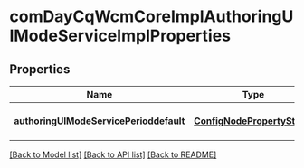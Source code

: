 # comDayCqWcmCoreImplAuthoringUIModeServiceImplProperties

## Properties
Name | Type | Description | Notes
------------ | ------------- | ------------- | -------------
**authoringUIModeServicePerioddefault** | [**ConfigNodePropertyString**](ConfigNodePropertyString.md) |  | [optional] [default to null]

[[Back to Model list]](../README.md#documentation-for-models) [[Back to API list]](../README.md#documentation-for-api-endpoints) [[Back to README]](../README.md)


